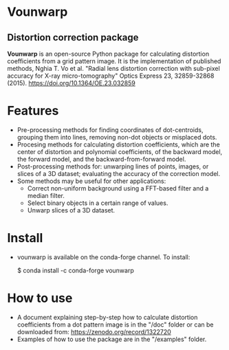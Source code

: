 # Vounwarp

## Distortion correction package


**Vounwarp** is an open-source Python package for calculating distortion coefficients
from a grid pattern image. It is the implementation of published methods, Nghia T. Vo et al.
"Radial lens distortion correction with sub-pixel accuracy for X-ray micro-tomography"
Optics Express 23, 32859-32868 (2015). https://doi.org/10.1364/OE.23.032859

Features
========
- Pre-processing methods for finding coordinates of dot-centroids, grouping them
 into lines, removing non-dot objects or misplaced dots.
- Procesing methods for calculating distortion coefficients, which are the center of distortion
  and polynomial coefficients, of the backward model, the forward model, and the
  backward-from-forward model.
- Post-processing methods for: unwarping lines of points, images, or slices of a 3D dataset; evaluating the accuracy of the correction model.
- Some methods may be useful for other applications:
  * Correct non-uniform background using a FFT-based filter and a median filter.
  * Select binary objects in a certain range of values.
  * Unwarp slices of a 3D dataset.

Install
=======
- vounwarp is available on the conda-forge channel. To install:

  $ conda install -c conda-forge vounwarp

How to use
==========
- A document explaining step-by-step how to calculate distortion coefficients from a dot pattern image is in the "/doc" folder or can be downloaded from: https://zenodo.org/record/1322720 
- Examples of how to use the package are in the "/examples" folder.